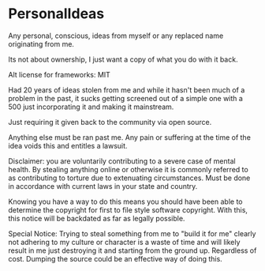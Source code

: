 # PersonalIdeas
Any personal, conscious, ideas from myself or any replaced name originating from me.

Its not about ownership, I just want a copy of what you do with it back.

Alt license for frameworks: MIT

Had 20 years of ideas stolen from me and while it hasn't been much of a problem in the past, it sucks getting screened out of a simple one with a 500 just incorporating it and making it mainstream.

Just requiring it given back to the community via open source.

Anything else must be ran past me. Any pain or suffering at the time of the idea voids this and entitles a lawsuit.

Disclaimer: you are voluntarily contributing to a severe case of mental health. By stealing anything online or otherwise it is commonly referred to as contributing to torture due to extenuating circumstances. Must be done in accordance with current laws in your state and country.

Knowing you have a way to do this means you should have been able to determine the copyright for first to file style software copyright. With this, this notice will be backdated as far as legally possible.

Special Notice: Trying to steal something from me to "build it for me" clearly not adhering to my culture or character is a waste of time and will likely result in me just destroying it and starting from the ground up. Regardless of cost. Dumping the source could be an effective way of doing this.
